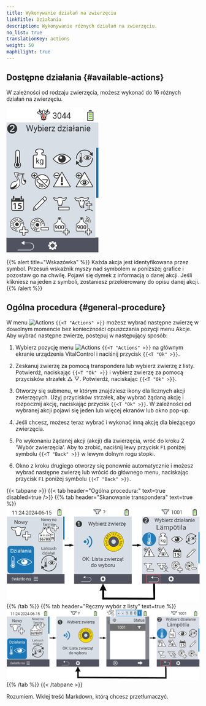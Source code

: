 ```yaml
---
title: Wykonywanie działań na zwierzęciu
linkTitle: Działania
description: Wykonywanie różnych działań na zwierzęciu.
no_list: true
translationKey: actions
weight: 50
maphilight: true
---
```

## Dostępne działania {#available-actions}

W zależności od rodzaju zwierzęcia, możesz wykonać do 16 różnych działań na zwierzęciu.


<img src="images/menu2.png" alt="VitalControl Actions" title="Działania" usemap="#workmap" class="maphilight" />

<map name="workmap">
  <area shape="rect" coords="3,100,60,165" alt="Temperatura" title="Zmierz gorączkę u swoich zwierząt&#10;Kliknięcie myszą: otwórz dokumentację" href="/en/docs/actions/measure-temperature/">
  <area shape="rect" coords="60,100,118,165" alt="Ważenie" title="Zarejestruj wagę swoich zwierząt&#10;Kliknięcie myszą: otwórz dokumentację" href="/en/docs/actions/record-weight/">
  <area shape="rect" coords="118,100,174,165" alt="Ocena" title="Oceń swoje zwierzęta&#10;Kliknięcie myszą: otwórz dokumentację" href="/en/docs/actions/rating/">
  <area shape="rect" coords="174,100,230,165" alt="Łańcuch działań" title="Zastosowanie i ustawienie łańcucha działań&#10;Kliknięcie myszą: otwórz dokumentację" href="/en/docs/chain-of-actions/">
   <area shape="rect" coords="3,165,60,225" alt="Poród" title="Zarejestruj poród&#10;Kliknięcie myszą: otwórz dokumentację" href="/en/docs/actions/calving/">
   <area shape="rect" coords="60,165,120,225" alt="Zasuszanie" title="Zasusz krowę lub dodaj ją do listy świeżych krów&#10;Kliknięcie myszą: otwórz dokumentację" href="/en/docs/actions/dry-off/">
   <area shape="rect" coords="120,165,175,225" alt="Alarm" title="Dodaj i usuń zwierzęta z listy alarmowej&#10;Kliknięcie myszą: otwórz dokumentację" href="/en/docs/actions/alarm/">
   <area shape="rect" coords="175,165,230,225" alt="Pod obserwacją" title="Dodaj zwierzęta do listy pod obserwacją lub je usuń&#10;Kliknięcie myszą: otwórz dokumentację" href="/en/docs/actions/on-watch/">
   <area shape="rect" coords="3,225,60,280" alt="Historia zwierzęcia" title="Zobacz historię zwierzęcia&#10;Kliknięcie myszą: otwórz dokumentację" href="/en/docs/actions/animal-history/">
   <area shape="rect" coords="60,225,120,280" alt="Edytuj" title="Edytuj dane wybranego zwierzęcia&#10;Kliknięcie myszą: otwórz dokumentację" href="/en/docs/actions/edit/">
   <area shape="rect" coords="120,225,175,280" alt="Wyrejestruj" title="Wyrejestruj zwierzę&#10;Kliknięcie myszą: otwórz dokumentację" href="/en/docs/actions/unregister/">
   <area shape="rect" coords="175,225,230,280" alt="Utrata zwierzęcia" title="Zarejestruj utratę zwierzęcia&#10;Kliknięcie myszą: otwórz dokumentację" href="/en/docs/actions/animal-loss/">
   <area shape="rect" coords="3,280,60,337" alt="Połącz transponder" title="Przypisz transponder do zwierzęcia&#10;Kliknięcie myszą: otwórz dokumentację" href="/en/docs/actions/link-transponder/">
   <area shape="rect" coords="55,280,120,337" alt="Odłącz transponder" title="Usuń połączenie transpondera ze zwierzęciem&#10;Kliknięcie myszą: otwórz dokumentację" href="/en/docs/actions/unlink-transponder/">
   <area shape="rect" coords="120,280,175,337" alt="Ręczne przypisanie ID zwierzęcia" title="Przypisz krajowy identyfikator zwierzęcia do zwierzęcia, które go nie posiada&#10;Kliknięcie myszą: otwórz dokumentację" href="/en/docs/actions/link-animal-id/#link-animal-id">
   <area shape="rect" coords="175,280,230,337" alt="Przypisanie ID zwierzęcia za pomocą skanu" title="Przypisz krajowy identyfikator zwierzęcia do zwierzęcia, które go nie posiada&#10;Kliknięcie myszą: otwórz dokumentację" href="/en/docs/actions/link-animal-id/#link-animal-id-with-electronic-ear-tag-scan">


   <area shape="rect" coords="100,340,140,375" alt="Settings" title="Call up the settings&#10;Mouse click: to the documentation" href="/en/docs/actions/setting/">
</map>

{{% alert title="Wskazówka" %}}
Każda akcja jest identyfikowana przez symbol. Przesuń wskaźnik myszy nad symbolem w poniższej grafice i pozostaw go na chwilę. Pojawi się dymek z informacją o danej akcji. Jeśli klikniesz na jeden z symboli, zostaniesz przekierowany do opisu danej akcji.
{{% /alert %}}

## Ogólna procedura {#general-procedure}

W menu  <img src="/icons/actions.svg" width="40" align="bottom" alt="Actions" /> `{{<T "Actions" >}}` możesz wybrać następne zwierzę w dowolnym momencie bez konieczności opuszczania pozycji menu Akcje. Aby wybrać następne zwierzę, postępuj w następujący sposób:

1. Wybierz pozycję menu  <img src="/icons/actions.svg" width="40" align="bottom" alt="Actions" /> `{{<T "Actions" >}}` na głównym ekranie urządzenia VitalControl i naciśnij przycisk `{{<T "Ok" >}}`.

2. Zeskanuj zwierzę za pomocą transpondera lub wybierz zwierzę z listy. Potwierdź, naciskając `{{<T "Ok" >}}` i wybierz zwierzę za pomocą przycisków strzałek △ ▽. Potwierdź, naciskając `{{<T "Ok" >}}`.

3. Otworzy się submenu, w którym znajdziesz ikony dla licznych akcji zwierzęcych. Użyj przycisków strzałek, aby wybrać żądaną akcję i rozpocznij akcję, naciskając przycisk `{{<T "Ok" >}}`. W zależności od wybranej akcji pojawi się jeden lub więcej ekranów lub okno pop-up.

4. Jeśli chcesz, możesz teraz wybrać i wykonać inną akcję dla bieżącego zwierzęcia.

5. Po wykonaniu żądanej akcji (akcji) dla zwierzęcia, wróć do kroku 2 'Wybór zwierzęcia'. Aby to zrobić, naciśnij lewy przycisk `F1` poniżej symbolu `{{<T "Back" >}}` w lewym dolnym rogu stopki.

6. Okno z kroku drugiego otworzy się ponownie automatycznie i możesz wybrać następne zwierzę lub wrócić do głównego menu, naciskając przycisk `F1` poniżej symbolu `{{<T "Back" >}}`.

{{< tabpane >}}
{{< tab header="Ogólna procedura:" text=true disabled=true />}}
{{% tab header="Skanowanie transpondera" text=true %}}
![VitalControl: Menu Akcje Ogólna procedura](images/next-animal-scan.png "Wykonywanie akcji zwierzęcych, wybór przez skanowanie")
{{% /tab %}}
{{% tab header="Ręczny wybór z listy" text=true %}}
![VitalControl: Menu Akcje Ogólna procedura](images/next-animal-manual-select.png "Wykonywanie akcji zwierzęcych, ręczny wybór")
{{% /tab %}}
{{< /tabpane >}}

Rozumiem. Wklej treść Markdown, którą chcesz przetłumaczyć.
